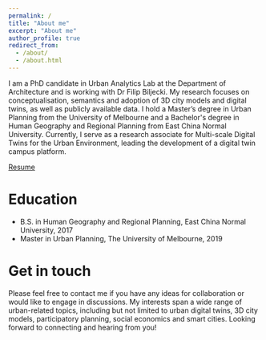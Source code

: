 ```yaml
---
permalink: /
title: "About me"
excerpt: "About me"
author_profile: true
redirect_from: 
  - /about/
  - /about.html
---
```


I am a PhD candidate in Urban Analytics Lab at the Department of Architecture and is working with Dr Filip Biljecki. My research focuses on conceptualisation, semantics and adoption of 3D city models and digital twins, as well as publicly available data. I hold a Master’s degree in Urban Planning from the University of Melbourne and a Bachelor's degree in Human Geography and Regional Planning from East China Normal University. Currently, I serve as a research associate for Multi-scale Digital Twins for the Urban Environment, leading the development of a digital twin campus platform.

[Resume](CV-BinyuLei-2024.pdf)

Education
======
* B.S. in Human Geography and Regional Planning, East China Normal University, 2017
* Master in Urban Planning, The University of Melbourne, 2019

Get in touch
======
Please feel free to contact me if you have any ideas for collaboration or would like to engage in discussions. My interests span a wide range of urban-related topics, including but not limited to urban digital twins, 3D city models, participatory planning, social economics and smart cities. Looking forward to connecting and hearing from you!
